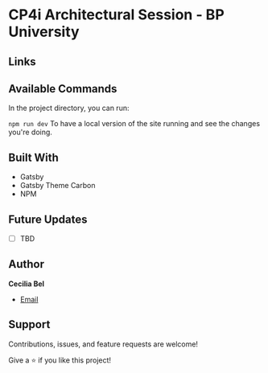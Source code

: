 # CP4i Architectural Session - BP University



## Links


## Available Commands

In the project directory, you can run:

`npm run dev`  To have a local version of the site running and see the changes you're doing.

## Built With

- Gatsby
- Gatsby Theme Carbon
- NPM

## Future Updates

- [ ] TBD

## Author

**Cecilia Bel**

- [Email](mailto:belcecilia@ar.ibm.com "Hi!")

## Support

Contributions, issues, and feature requests are welcome!

Give a ⭐️ if you like this project!